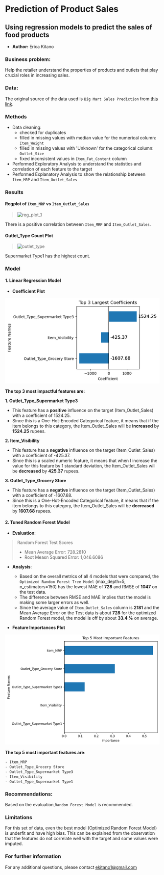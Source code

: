 # **Prediction of Product Sales**

## Using regression models to predict the sales of food products 

- **Author:** Erica Kitano



### Business problem:
Help the retailer understand the properties of products and outlets that play crucial roles in increasing sales.

### Data:
The original source of the data used is `Big Mart Sales Prediction` from [this link](https://datahack.analyticsvidhya.com/contest/practice-problem-big-mart-sales-iii/).

### Methods
- Data cleaning:
  - checked for duplicates
  - filled in missing values with median value for the numerical column: `Item_Weight` 
  - filled in missing values with 'Unknown' for the categorical column: `Outlet_Size`
  - fixed inconsistent values in `Item_Fat_Content` column
- Performed Exploratory Analysis to understand the statistics and correlation of each feature to the target
- Performed Explanatory Analysis to show the relationship between `Item_MRP` and `Item_Outlet_Sales`

### Results

#### Regplot of `Item_MRP` vs `Item_Outlet_Sales`

> ![reg_plot_1](https://user-images.githubusercontent.com/127703546/236113302-968bf5a3-ccfc-459b-8336-2424a5044a44.png)

There is a positive correlation between `Item_MRP` and `Item_Outlet_Sales`.

#### Outlet_Type Count Plot

> ![outlet_type](https://user-images.githubusercontent.com/127703546/236113472-7df7a044-4c7e-4189-9ec3-dfe2632a3bc1.png)
> 
Supermarket Type1 has the highest count.

### Model

#### 1. Linear Regression Model

- **Coefficient Plot**

<div align="center">
<img src="images/linear_regression_top3_coefficients.png">
</div>

**The top 3 most impactful features are:**

**1. Outlet_Type_Supermarket Type3**

  - This feature has a **positive** influence on the target (Item_Outlet_Sales) with a coefficient of 1524.25. 
  - Since this is a One-Hot-Encoded Categorical feature, it means that if the item belongs to this category, the Item_Outlet_Sales will be **increased** by **1524.25** rupees. 
 

**2. Item_Visibility**
    
 - This feature has a **negative** influence on the target (Item_Outlet_Sales) with a coefficient of -425.37.  
 - Since this is a scaled numeric feature, it means that when I increase the value for this feature by 1 standard deviation, the Item_Outlet_Sales will be **decreased** by **425.37** rupees.


**3. Outlet_Type_Grocery Store**

 - This feature has a **negative** influence on the target (Item_Outlet_Sales) with a coefficient of -1607.68.
 - Since this is a One-Hot-Encoded Categorical feature, it means that if the item belongs to this category, the Item_Outlet_Sales will be **decreased** by **1607.68** rupees.


#### 2. Tuned Random Forest Model

- **Evaluation**: 
 > Random Forest Test Scores
 > - Mean Average Error: 728.2810 
 > - Root Measn Squared Error: 1,046.6086 

- **Analysis**: 
    - Based on the overall metrics of all 4 models that were compared, the `Optimized Random Forest Tree Model` (max_depth=5, n_estimators=150) has the lowest MAE of **728** and RMSE of **1047** on the test data. 
    - The difference between RMSE and MAE implies that the model is making some larger errors as well.
    - Since the average value of `Item_Outlet_Sales` column is **2181** and the Mean Average Error on the Test data is about **728** for the optimized Random Forest model, the model is off by about **33.4 %** on average.
    
- **Feature Importances Plot**

<div align="center">
<img src="images/tuned_random_forest_top5_important_features.png">
</div>

**The top 5 most important features are**:
    
    - Item_MRP
    - Outlet_Type_Grocery Store
    - Outlet_Type_Supermarket Type3
    - Item_Visibility
    - Outlet_Type_Supermarket Type1

### Recommendations: 

Based on the evaluation,`Random Forest Model` is recommended.


### Limitations

For this set of data, even the best model (Optimized Random Forest Model) is underfit and have high bias. This can be explained from the observation that the features do not correlate well with the target and some values were imputed.

### For further information
For any additional questions, please contact ekitano1@gmail.com
